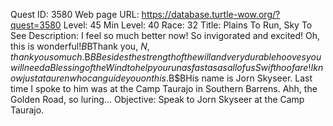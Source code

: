 Quest ID: 3580
Web page URL: https://database.turtle-wow.org/?quest=3580
Level: 45
Min Level: 40
Race: 32
Title: Plains To Run, Sky To See
Description: I feel so much better now! So invigorated and excited! Oh, this is wonderful!$B$BThank you, $N, thank you so much.$B$BBesides the strength of the will and very durable hooves you will need a Blessing of the Wind to help you run as fast as  as all of us Swifthoof are! I know just a tauren who can guide you on this.$B$BHis name is Jorn Skyseer. Last time I spoke to him was at the Camp Taurajo in Southern Barrens. Ahh, the Golden Road, so luring... 
Objective: Speak to Jorn Skyseer at the Camp Taurajo.
